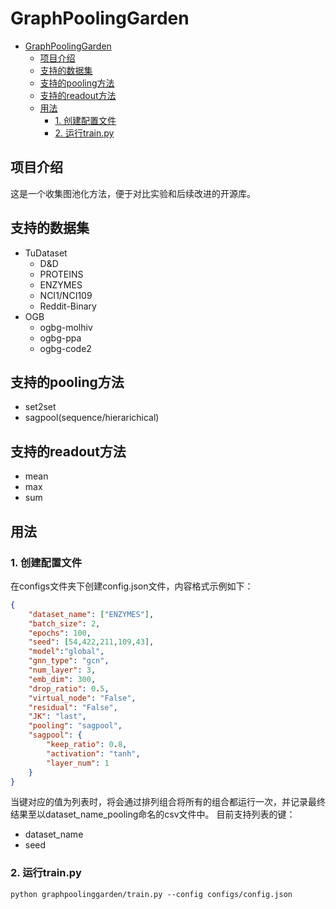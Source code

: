 # GraphPoolingGarden

- [GraphPoolingGarden](#graphpoolinggarden)
  - [项目介绍](#项目介绍)
  - [支持的数据集](#支持的数据集)
  - [支持的pooling方法](#支持的pooling方法)
  - [支持的readout方法](#支持的readout方法)
  - [用法](#用法)
    - [1. 创建配置文件](#1-创建配置文件)
    - [2. 运行train.py](#2-运行trainpy)


## 项目介绍

这是一个收集图池化方法，便于对比实验和后续改进的开源库。

## 支持的数据集
- TuDataset
  - D&D
  - PROTEINS
  - ENZYMES
  - NCI1/NCI109
  - Reddit-Binary
- OGB
  - ogbg-molhiv
  - ogbg-ppa
  - ogbg-code2

## 支持的pooling方法
- set2set
- sagpool(sequence/hierarichical)

## 支持的readout方法
- mean
- max
- sum

## 用法

### 1. 创建配置文件
在configs文件夹下创建config.json文件，内容格式示例如下：

```json
{
    "dataset_name": ["ENZYMES"],
    "batch_size": 2,
    "epochs": 100,
    "seed": [54,422,211,109,43],
    "model":"global",
    "gnn_type": "gcn",
    "num_layer": 3,
    "emb_dim": 300,
    "drop_ratio": 0.5,
    "virtual_node": "False",
    "residual": "False",
    "JK": "last",
    "pooling": "sagpool",
    "sagpool": {
        "keep_ratio": 0.8,
        "activation": "tanh",
        "layer_num": 1
    }
}
```

当键对应的值为列表时，将会通过排列组合将所有的组合都运行一次，并记录最终结果至以dataset_name_pooling命名的csv文件中。
目前支持列表的键：
- dataset_name
- seed

### 2. 运行train.py

`python graphpoolinggarden/train.py --config configs/config.json`
